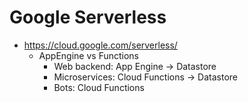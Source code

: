 # Google Serverless
* https://cloud.google.com/serverless/
  * AppEngine vs Functions
    * Web backend:	App Engine -> Datastore
    * Microservices:	Cloud Functions -> Datastore
    * Bots:	Cloud Functions
